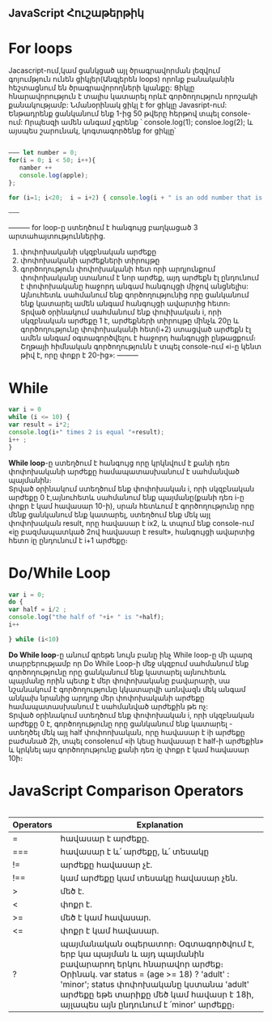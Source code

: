 JavaScript Հուշաթերթիկ
--------------------

# For loops

 Jacascript-ում,կամ ցանկցած այլ ծրագրավորման լեզվում գոյումթյուն ունեն ցիկլեր(Անգլերեն loops) որոնք բանականին հեշտացնում են ծրագրավորողների կյանքը: Ցիկլը հնարավորություն է տալիս կատարել որևէ գործողություն որոշակի քանակությամբ: Նմանօրինակ ցիկլ է for ցիկլը Javasript-ում:
Ենթադրենք ցանկանում ենք 1-ից 50 թվերը հերթով տպել console-ում:
Որպեսզի ամեն անգամ չգրենք ՝
	console.log(1);
	consloe.log(2);
և այսպես շարունակ, կոգտագործենք for ցիկլը՝
```javascript

——— let number = 0;
for(i = 0; i < 50; i++){
   namber ++
   console.log(apple);
};

for (i=1; i<20;  i = i+2) { console.log(i + " is an odd number that is less than 20")} | 

———

``` 	
——— for loop-ը ստեղծում է հանգույց բաղկացած 3 արտահայտություններից.  
1. փոփոխականի սկզբնական արժեքը    
2. փոփոխականի արժեքների տիրույթը  
3. գործողություն փոփոխականի հետ որի արդյունքում փոփոխականը ստանում է նոր արժեք, այդ արժեքն էլ ընդունում է փոփոխականը հաջորդ անգամ հանգույցի միջով անցնելիս:  
Այնուհետև սահմանում ենք գործողությունից որը ցանկանում ենք կատարել ամեն անգամ հանգույցի ավարտից հետո։  
Տրված օրինակում սահմանում ենք փոփխական i, որի սկզբնական արժեքը 1 է, արժեքների տիրույթը մինչև 20ը և գործողությունը փոփոխականի հետ(i+2) ստացված արժեքն էլ ամեն անգամ օգտագործվելու է հաջորդ հանգույցի ընթացքում։ Շղթայի հիմնական գործողությունն է տպել console-ում «i-ը կենտ թիվ է, որը փոքր է 20-ից»: ——— 

# While 

```javascript
var i = 0 
while (i <= 10) {
var result = i*2; 
console.log(i+" times 2 is equal "+result); 
i++ ; 
}


```
**While loop**-ը ստեղծում է հանգույց որը կրկնվում է քանի դեռ փոփոխականի արժեքը համապատասխանում է սահմանված պայմանին։  
Տրված օրինակում ստեղծում ենք փոփոխական i, որի սկզբնական արժեքը 0 է,այնուհետև սահմանում ենք պայմանը(քանի դեռ i-ը փոքր է կամ հավասար 10-ի), սրան հետևում է գործողությունը որը մենք ցանկանում ենք կատարել, ստեղծում ենք մեկ այլ փոփոխական result, որը հավասար է ix2, և տպում ենք console-ում «iը բազմապատկած 2ով հավասար է result», հանգույցի ավարտից հետո iը ընդունում է i+1 արժեքը։ 


# Do/While Loop

```javascript
var i = 0; 
do {
var half = i/2 ; 
console.log("the half of "+i+ " is "+half); 
i++

} while (i<10)

```
**Do While loop**-ը անում գրեթե նույն բանը ինչ While loop-ը մի պարզ տարբերությամբ որ Do While Loop-ի մեջ սկզբում սահմանում ենք գործողությունը որը ցանկանում ենք կատարել այնուհետև պայմանը որին պետք է մեր փոփոխականը բավարարի, սա նշանակում է գործողությունը կկատարվի առնվազն մեկ անգամ անկախ նրանից արդյոք մեր փոփոխականի արժեքը համապատասխանում է սահմանված արժեքին թե ոչ:  
Տրված օրինակում ստեղծում ենք փոփոխական i, որի սկզբնական արժեքը 0 է, գործողությունը որը ցանկանում ենք կատարել - ստեղծել մեկ այլ half փոփոոխական, որը հավասար է iի արժեքը բաժանած 2ի, տպել consoleում «iի կեսը հավասար է half-ի արժեքին» և կրկնել այս գործողությունը քանի դեռ iը փոքր է կամ հավասար 10ի։ 

# JavaScript Comparison Operators

``` javascript 

```
|  Operators  | Explanation |
| ------------- | ------------- |
| =    | հավասար է արժեքը.  |
| ===   | հավասար է և՛ արժեքը, և՛ տեսակը  |
| !=   | արժեքը հավասար չէ.  |
| !==  | կամ արժեքը կամ տեսակը հավասար չեն.  |
| >    |  մեծ է.  |
| <    | փոքր է.   |
| >=    | մեծ է կամ հավասար.  |
| <=  |  փոքր է կամ հավասար.  |
| ?  | պայմանական օպերատոր։ Օգտագործվում է, երբ կա պայման և այդ պայմանին բավարարող երկու հնարավոր արժեք։ Օրինակ. var status = (age >= 18) ? 'adult' : 'minor'; status փոփոխականը կստանա 'adult' արժեքը եթե տարիքը մեծ կամ հավասր է 18ի, այլապես այն ընդունում է ՛minor' արժեքը։  |


